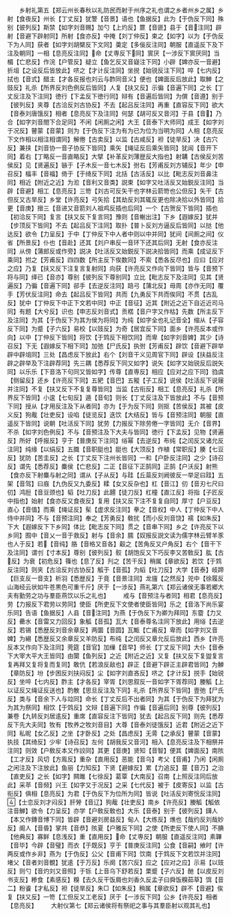 <!-- { "loadSidebar": true } -->
　　乡射礼第五【郑云州长春秋以礼防民而射于州序之礼也谓之乡者州乡之属】乡射【食夜反】州长【丁丈反】犹警【音景】语也【鱼据反】此为【于伪反下同】殊别【彼列反】斯禁【如字刘音赐】加勺【上灼反】篚【音匪】县于【音注同】辟射【音避下辟射同】所射【食亦反】中掩【刘丁仲反】束之【如字】以为【于伪反下为人同】获者【如字刘胡檗反下文同】羮定【多佞反注同】朝服【直遥反下及下注及朝同】一相【息亮反注同】命【丈専反下同】賔厌【一涉反下賔厌同】当楣【亡悲反】作浣【户管反】疑立【鱼乞反又音嶷注下同】小辟【婢亦反一音避】折俎【之设反后皆放此】哜之【才计反注同】坐捝【始锐反注下同】啐【七内反】拭也【音式】醋主【才各反报也刘云与酢同音义】便也【婢面反后放此】取觯【之豉反】礼杀【所界反刘色例反后皆同】人复【扶又反】示徧【音遍下同】之长【丁丈反注及下注同】徳行【下孟反下徳行同】辩有【音遍后皆同】为僎【音遵】别于【彼列反】夹尊【古洽反刘古协反】不去【起吕反注同】再重【直容反下同】欲大【音泰刘唐饿反】相者【息亮反下及注同】何瑟【胡可反又音河】于县【音】乃合【如字刘音閤下合足同】不闲【闲厠之闲】大王【音泰下大师同】成王【如字刘于况反】瞽蒙【音蒙】则为【于伪反下注为有为已为位为当明为同】人相【息亮反下文作相以相注相谓同】解倦【古卖反】以监【古咸反】袒【徒旱反】决【古穴反】兼挟【刘音协一音子协反下皆同】乘矢【绳证反后乘矢皆同】犹闿【音开下同】着右【丁略反一音直略反】大擘【补革反刘薄歴反大指也】射韝【古侯反刘苦侯反】见【贤遍反】镞于【子木反一音七木反】弣右【芳甫反刘方辅反】年少【申召反】楅丰【音福】倚于【于绮反下同】北括【古活反】以比【毗志反刘音鼻注同】相近【附近之近】为涖【音利又音类】説束【如字又吐活反又始鋭反注同】当辟【音避】相工【息亮反】三笴【刘古可反矢干也字林云箭笴也公但反】矢干【古但反又古旱反】乡堂【许亮反】弓矢拾【其劫反刘其辄反更也除决拾以外皆同】拾更【音庚】搢三【音进又音箭刘人祖鸡反插也后同】一个【古贺反下皆同】插也【初洽反下同】复言【扶又反下复言同】豫则【音榭出注】下乡【遐嫁反】犹并【步顶反下皆同】不去【起吕反下注同】取扑【普卜反刘方逼反后皆同】以挞【他达反】欲令【力呈反】于中【丁仲反下中人者中则以中并同】犹间【间厠之间】仪省【所景反】仆也【音赴】还其【刘户串反一音环下还其后同】无射【食亦反注同】从傍【蒲郎反或作旁】説决【吐活反又始鋭反下説决拾皆同】而乘【成证反下乘同】拊之【芳甫反】四四数【所主反下俟数同】不索【悉各反尽也】应曰【应对之应】乃复【扶又反下注复言复射同】向获【许亮反又作向下皆同】皆与【音预下将与同】绎已【音亦】尊别【彼列反下尊别同】立比【毗志反下及注同】见其【贤遍反】乃徧【音遍下同】郤手【去逆反注同】踣弓【蒲北反】毋周【亦作无同】覆手【芳伏反注同】命去【起吕反下皆同】共而【九勇反下共而俟同】不贯【古乱反】犹中【丁仲反下中正下文若中同】中正【音征】近其【附近之近下自近近司马同】有题【大兮反】识也【申志反刘音式】贡楛【音户字又作枯】先数【所主反下及注同】为其【于伪反下为其为侯为将同】为纯【如字全也礼记音全】缩从【子容反下同】为蹙【子六反】易校【以豉反】为奇【居宜反下同】面乡【许亮反本或作向】以中【丁仲反下皆同】将饮【于鸩反下相饮同】而卑【如字刘音婢】其少【诗召反】下无【遐嫁反下相下同】加弛【尸氏反】执弣【芳甫反】辟饮【音避下辟举辟中辟俎同】三处【昌虑反下放此】右个【刘音干义见周官下同】辟设【扶益反注辟之辟举及下注辟荐同】先三耦【悉荐反下同又如字】说矢【如字又始锐反后説矢同】以乐乐【下音洛下句同又皆如字】传尊【直専反】相应【应对之应下同】驺虞【侧留反】还乡【许亮反下同】五豝【音巴】五豵【子工反】说侯【吐活反下说屦并注同】不复【扶又反下不复复尊皆同】当监【古衔反】相工【息亮反】礼杀【所界反下皆同】小逡【七旬反】遁【音旬】则长【丁丈反注及下皆放此】不与【音预下同】授从【才用反注及下从者同】亦为【于为反下同】则抠【苦侯反】其被【皮义反】狗胾【壮吏反】设啗【徒览反】迭饮【大结反】皆与【音预注同】朝服【直遥反下皆同】说朝【吐活反下同】犹劳【力报反下除劳倦一字皆同】无介【音界】不杀【如字刘色例反】不与【音预注及下大夫与皆同】徳行【下孟反】见物【贤遍反】所好【呼报反】亨于【普庚反下注同】绤幂【去逆反】布纯【之闰反又诸允反注同】纯缘【以绢反】五膱【音职脡也】脡也【大顶反】作植【常职反】腠【七豆反】犹防【苦圭反】之长【丁丈反下注州长皆同】一和【户卧反注同】之少【诗召反】谓先【悉荐反】麋侯【亡悲反】二正【音征下正鹄同】正鹄【户沃反】射熊【食亦反下射麋与射之同】谓从【子从反】与跬【丘蘂反刘阙彼反一举足曰跬】五架【音驾】曰庪【九伪反又九委反】糅【女又反杂也】杠【音江】仞【音刃七尺曰仞】鸿脰【音豆颈也】韬【吐刀反】此翿【徒刀反】杠橦【直江反】将指【子匠反中指也】始射【食亦反又食夜反】复用【扶又反下注不复复自同】厚寸【户豆反】直心【音值】而乘【绳证反】髤【虚求反注同】拳之【音权】中人【丁仲反下中人侍中并同】不与【音预注同】奉之【芳勇反】敎扰【而小反刘音饶】襦【如朱反】下大【遐嫁反下下乡同】体比【毗志反下同】贯之【音串下同】乡之【许亮反下以乡同】囿中【音乂一音于救反】射与【音余】臑【奴报反説文读为儒字林云臂羊豕也人于反】若【音纯】胳【音格又音各】觳之【苦角反又户角反】右个【音干下及注同】谓刌【寸本反】尊别【彼列反】骹【胡饱反又下巧反李又苦敎反】肱【古反】为衰【初危反】篠也【息了反】刋之【苦干反】稍属【章欲反】若饮【于鸩反注同】则夹【古洽反刘古协反】觚于【音孤】为縚【吐刀反】大学【音泰】岐蹄【巨支反一音支】析羽【悉歴反】于竟【音景注同】龙旜【之然反】兕中【徐履反山海经云状如牛苍黒色可重千斤】厌于【一涉反】燕礼第六【郑云诸侯无事若郷大夫有勤劳之功与羣臣燕饮以乐之礼也】
　　戒与【音预注与者同】相君【息亮反】劳【力报反下君劳以劳同】使臣【所吏反下文使者使臣皆同】乐之【音洛下尚乐宴乐同】告语【鱼据反】人县【音注同】为燕【于伪反下为卿为拜同】东霤【力又反】罍水【音雷又力回反】象觚【音孤】瓦大【音泰尊名注同下放此】用绤【去逆反】若锡【悉歴反刘音余章反】两圜【音圆】瓦甒【亡甫反】卑而【如字刘又音婢】为緆【悉歴反又余章反又羊防反】布纯【之闰反又章允反后放此】西乡【许亮反本又作向下及注同】莞筵【音官】加缫【音早】师长【丁丈反下同】大仆【音泰下大宰大平大王皆同】由闑【鱼列反】之近【附近之近】又复【扶又反下复盥复言复再拜又复将复而复同】敢伉【若浪反敌也】辟正【音避下辟正主辟君皆同】为觯【章防反】坋【步困反刘扶闷反】尘【如字刘直吝反】哜之【才计反】捝手【始锐反】坐啐【七内反】酢主【才各反】宰胥【刘思叙反一音如字下胥荐同】媵觚【上以证反又绳证反送也】酌散【思旦反注及下同】礼杀【所界反下皆同】壹弛【尸氏反】类与【音余下人与竝同】命长【丁丈反后不出者同】为其【于伪反下为拜犹为为其为祭同】相饮【于鸩反】文辩【音遍下同】作徧【音遍后同】别尊【彼列反】兼卷【九转反刘居逺反】重席【直容反注下皆同】犹去【起吕反下同】则先【悉荐反下先大夫同】牧有【牧养之牧刘音目】大尊【音泰刘徒饿反】近君【附近之近下同】私昵【女乙反】之坐【才卧反】之处【昌虑反】无脀【之承反】瞽蒙【音蒙】执技【其绮反】少牢【诗召反】左何【胡我反又音河】相入【息亮反注及下相祭并注同】则效【户敎反本又作詨同】其更【音庚】贤知【音智】便其【婢面反】南陔【工才反】风切【方鳯反】重杂【直用反】恶能【音乌】考父【音甫】乃闲【闲厠之闲注及下注放此】鱼丽【力知反】下贤【避嫁反】累【力追反】蔓【音万】之治【直吏反】之长【如字】闗雎【七徐反】葛覃【大南反】召南【上照反注同后放此】采苹【音频】兴王【如字又于况反】之采【七代反】被于【皮寄反】以监【古衔反】俱相【息亮反】为君【于伪反下为位所为同】皆说【吐活反刘寄恱反注同】【士恋反刘才闷反】肝膋【音辽】狗胾【壮吏反】南乡【许亮反】媵觚【觚依注音觯】欲令【力呈反】亦学【户敎反敎也】大乐【音泰】别于【彼列反】鑮人【本又作鏄音博下同】皆辟【音避刘房益反】甸人【大练反】燋也【哉约反刘哉妙反】阍人【音昏】掌共【音恭】陔夏【户雅反下同】之使【所吏反下使人同】不腆【他典反】寡鲜【息浅反】重【直用反】命【丈専反】朝服【直遥反注同】素韠【音毕】今辟【音璧】而衣【于既反】亨于【普庚反注同】公食【音嗣】飨时【许两反或作乡非】燕为【于伪反】公父【音甫下同】饮南【于鸩反下文若饮并注同】堵父【音者刘音覩】犹逺【于万反】乐阕【苦穴反】应之【应对之应】示易【以豉反】则勺【音灼刘又音照】于铄【上音乌下舒若反】栗蹙【子六反】酏【以皮反刘书支反】糁食【素感反】糗【去久反干饭屑也刘香久反孟子曰舜饭糗茹草】饵【音二】粉餈【才私反】袒【徒旱反】朱□【如朱反】稍属【章欲反】辟不【音避】俟复【扶又反】一笴【工但反又工老反】厌于【一涉反下同】公乡【许亮反】相者【息亮反】
　　大射仪第七【郑云诸侯将有祭祀之事与其羣臣射以观其礼也】
